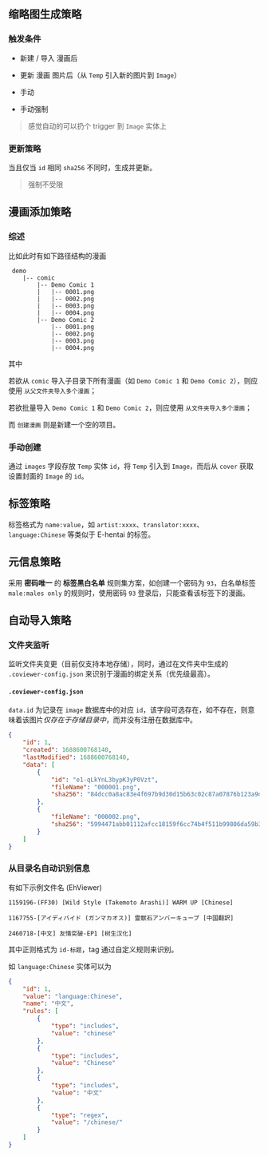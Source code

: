## 缩略图生成策略

### 触发条件

- 新建 / 导入 漫画后

- 更新 漫画 图片后（从 `Temp` 引入新的图片到 `Image`）

- 手动

- 手动强制

> 感觉自动的可以扔个 trigger 到 `Image` 实体上

### 更新策略

当且仅当 `id` 相同 `sha256` 不同时，生成并更新。

> 强制不受限

## 漫画添加策略

### 综述

比如此时有如下路径结构的漫画

```
 demo
    |-- comic
        |-- Demo Comic 1
        |   |-- 0001.png
        |   |-- 0002.png
        |   |-- 0003.png
        |   |-- 0004.png
        |-- Demo Comic 2
            |-- 0001.png
            |-- 0002.png
            |-- 0003.png
            |-- 0004.png
```

其中

若欲从 `comic` 导入子目录下所有漫画（如 `Demo Comic 1` 和 `Demo Comic 2`），则应使用 `从父文件夹导入多个漫画`；

若欲批量导入 `Demo Comic 1` 和 `Demo Comic 2`，则应使用 `从文件夹导入多个漫画`；

而 `创建漫画` 则是新建一个空的项目。

### 手动创建

通过 `images` 字段存放 `Temp` 实体 `id`，将 `Temp` 引入到 `Image`，而后从 `cover` 获取设置封面的 `Image` 的 `id`。

## 标签策略

标签格式为 `name:value`，如 `artist:xxxx`、`translator:xxxx`、`language:Chinese` 等类似于 E-hentai 的标签。

## 元信息策略

采用 **密码唯一** 的 **标签黑白名单** 规则集方案，如创建一个密码为 `93`，白名单标签 `male:males only` 的规则时，使用密码 `93` 登录后，只能查看该标签下的漫画。

## 自动导入策略

### 文件夹监听

监听文件夹变更（目前仅支持本地存储），同时，通过在文件夹中生成的 `.coviewer-config.json` 来识别于漫画的绑定关系（优先级最高）。

#### `.coviewer-config.json`

`data.id` 为记录在 `image` 数据库中的对应 `id`，该字段可选存在，如不存在，则意味着该图片*仅存在于存储目录中*，而并没有注册在数据库中。

```json
{
    "id": 1,
    "created": 1688600768140,
    "lastModified": 1688600768140,
    "data": [
        {
            "id": "e1-qLkYnL3bypK3yP0Vzt",
            "fileName": "000001.png",
            "sha256": "84dcc0a8ac83e4f697b9d30d15b63c02c87a07876b123a9dcce994dd2f917fb3"
        },
        {
            "fileName": "000002.png",
            "sha256": "5994471abb01112afcc18159f6cc74b4f511b99806da59b3caf5a9c173cacfc5"
        }
    ]
}
```

### 从目录名自动识别信息

有如下示例文件名 (EhViewer)

```
1159196-(FF30) [Wild Style (Takemoto Arashi)] WARM UP [Chinese]

1167755-[アイディバイド (ガンマカオス)] 霊獣石アンバーキューブ [中国翻訳]

2460718-[中文] 友情突破-EP1 [树生汉化]
```

其中正则格式为 `id-标题`，tag 通过自定义规则来识别。

如 `language:Chinese` 实体可以为

```json
{
    "id": 1,
    "value": "language:Chinese",
    "name": "中文",
    "rules": [
        {
            "type": "includes",
            "value": "chinese"
        },
        {
            "type": "includes",
            "value": "Chinese"
        },
        {
            "type": "includes",
            "value": "中文"
        },
        {
            "type": "regex",
            "value": "/chinese/"
        }
    ]
}